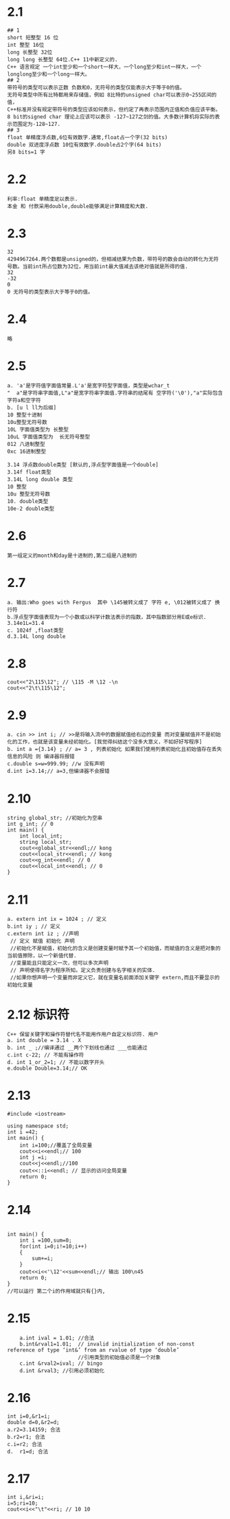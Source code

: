 # 2.1
    ## 1
    short 短整型 16 位
    int 整型 16位
    long 长整型 32位
    long long 长整型 64位.C++ 11中新定义的.
    C++ 语言规定 一个int至少和一个short一样大，一个long至少和int一样大，一个longlong至少和一个long一样大。
    ## 2 
    带符号的类型可以表示正数 负数和0，无符号的类型仅能表示大于等于0的值。
    无符号类型中所有比特都用来存储值，例如 8比特的unsigned char可以表示0~255区间的值，
    C++标准并没有规定带符号的类型应该如何表示，但约定了再表示范围内正值和负值应该平衡。8 bit的signed char 理论上应该可以表示 -127~127之剑的值。大多数计算机将实际的表示范围定为-128~127.
    ## 3
    float 单精度浮点数,6位有效数字.通常,float占一个字(32 bits)
    double 双进度浮点数 10位有效数字.double占2个字(64 bits)
    另8 bits=1 字
# 2.2
    利率:float 单精度足以表示.
    本金 和 付款采用double,double能够满足计算精度和大数.
    
# 2.3
    32 
    4294967264.两个数都是unsigned的，但相减结果为负数，带符号的数会自动的转化为无符号数。当前int所占位数为32位，用当前int最大值减去该绝对值就是所得的值.
    32
    -32
    0
    0 无符号的类型表示大于等于0的值。
# 2.4 
    略
# 2.5
    a. 'a'是字符值字面值常量.L'a'是宽字符型字面值，类型是wchar_t
    "  a"是字符串字面值,L"a"是宽字符串字面值.字符串的结尾有 空字符('\0'),"a"实际包含字符a和空字符
    b. [u l ll为后缀] 
    10 整型十进制 
    10u整型无符号数
    10L 字面值类型为 长整型
    10uL 字面值类型为  长无符号整型
    012 八进制整型
    0xc 16进制整型
    
    3.14 浮点数double类型 [默认的,浮点型字面值是一个double]
    3.14f float类型
    3.14L long double 类型
    10 整型
    10u 整型无符号数
    10. double类型
    10e-2 double类型
    
# 2.6 
    第一组定义的month和day是十进制的,第二组是八进制的
# 2.7
    a. 输出:Who goes with Fergus  其中 \145被转义成了 字符 e, \012被转义成了 换行符
    b.浮点型字面值表现为一个小数或以科学计数法表示的指数，其中指数部分用E或e标识. 3.14e1L=31.4
    c. 1024f ,float类型
    d.3.14L long double
    
# 2.8
    cout<<"2\115\12"; // \115 -M \12 -\n
    cout<<"2\t\115\12";
    
# 2.9 
    a. cin >> int i; // >>是将输入流中的数据赋值给右边的变量 而对变量赋值并不是初始化的工作，也就是该变量未经初始化。[我觉得纠结这个没多大意义，不如好好写程序]
    b. int a ={3.14} ; // a= 3 , 列表初始化 如果我们使用列表初始化且初始值存在丢失信息的风险 则 编译器将报错
    c.double s=w=999.99; //w 没有声明 
    d.int i=3.14;// a=3,但编译器不会报错

# 2.10
    string global_str; //初始化为空串
    int g_int; // 0
    int main() {
        int local_int;
        string local_str;
        cout<<global_str<<endl;// kong
        cout<<local_str<<endl; // kong
        cout<<g_int<<endl; // 0
        cout<<local_int<<endl; // 0
    }

# 2.11 
    a. extern int ix = 1024 ; // 定义
    b.int iy ; // 定义
    c.extern int iz ; //声明
     // 定义 赋值 初始化 声明
     //初始化不是赋值，初始化的含义是创建变量时赋予其一个初始值，而赋值的含义是把对象的当前值擦除，以一个新值代替.
     //变量能且只能定义一次，但可以多次声明
     // 声明使得名字为程序所知。定义负责创建与名字相关的实体.
     //如果你想声明一个变量而非定义它，就在变量名前面添加关键字 extern,而且不要显示的初始化变量
# 2.12 标识符
    C++ 保留关键字和操作符替代名不能用作用户自定义标识符. 用户
    a. int double = 3.14 . X
    b. int _ ;//编译通过 __两个下划线也通过 ___也能通过
    c.int c-22; // 不能有操作符
    d. int 1_or_2=1; // 不能以数字开头
    e.double Double=3.14;// OK

# 2.13
```
#include <iostream>

using namespace std;
int i =42;
int main() {
	int i=100;//覆盖了全局变量
	cout<<i<<endl;// 100
	int j =i;
	cout<<j<<endl;//100
    cout<<::i<<endl; // 显示的访问全局变量
	return 0;
}
```
# 2.14
```

int main() {
	int i =100,sum=0;
	for(int i=0;i!=10;i++)
	{
		sum+=i;
	}
	cout<<i<<'\12'<<sum<<endl;// 输出 100\n45
	return 0;
}
//可以运行 第二个i的作用域就只有{}内,
```

# 2.15
```
    a.int ival = 1.01; //合法
    b.int&rval1=1.01;  // invalid initialization of non-const reference of type ‘int&’ from an rvalue of type ‘double’ 
                       //引用类型的初始值必须是一个对象
    c.int &rval2=ival; // bingo
    d.int &rval3; //引用必须初始化
```
# 2.16
    int i=0,&r1=i;
    double d=0,&r2=d;
    a.r2=3.14159; 合法
    b.r2=r1; 合法
    c.i=r2; 合法
    d.	r1=d; 合法
    
# 2.17
    int i,&ri=i;
    i=5;ri=10;
    cout<<i<<"\t"<<ri; // 10 10
    